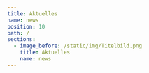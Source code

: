 ```yaml
---
title: Aktuelles
name: news
position: 10
path: /
sections:
  - image_before: /static/img/Titelbild.png
    title: Aktuelles
    name: news
---
```



